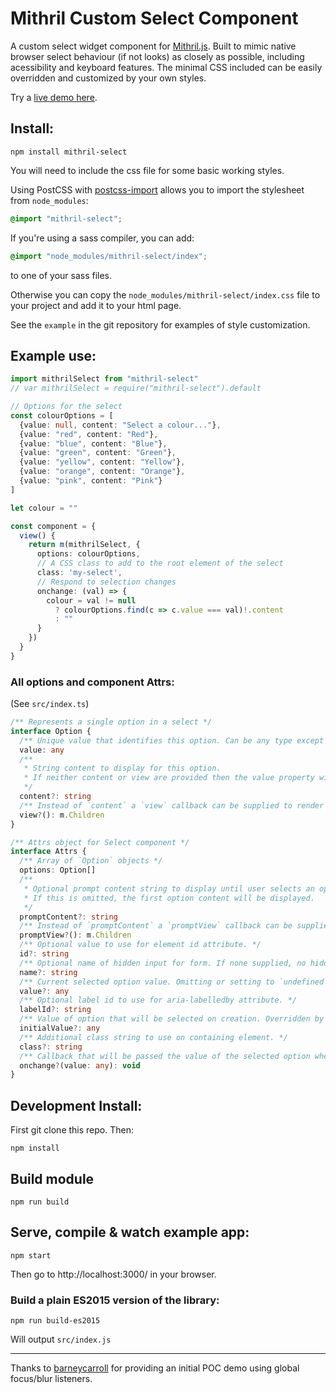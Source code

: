 # Mithril Custom Select Component

A custom select widget component for [Mithril.js](https://mithril.js.org/). Built to mimic native browser select behaviour (if not looks) as closely as possible, including acessibility and keyboard features. The minimal CSS included can be easily overridden and customized by your own styles.

Try a [live demo here](https://spacejack.github.io/mithril-select/).

## Install:

    npm install mithril-select

You will need to include the css file for some basic working styles.

Using PostCSS with [postcss-import](https://github.com/postcss/postcss-import) allows you to import the stylesheet from `node_modules`:

```css
@import "mithril-select";
```

If you're using a sass compiler, you can add:

```scss
@import "node_modules/mithril-select/index";
```

to one of your sass files.

Otherwise you can copy the `node_modules/mithril-select/index.css` file to your project and add it to your html page.

See the `example` in the git repository for examples of style customization.

## Example use:

```typescript
import mithrilSelect from "mithril-select"
// var mithrilSelect = require("mithril-select").default

// Options for the select
const colourOptions = [
  {value: null, content: "Select a colour..."},
  {value: "red", content: "Red"},
  {value: "blue", content: "Blue"},
  {value: "green", content: "Green"},
  {value: "yellow", content: "Yellow"},
  {value: "orange", content: "Orange"},
  {value: "pink", content: "Pink"}
]

let colour = ""

const component = {
  view() {
    return m(mithrilSelect, {
      options: colourOptions,
      // A CSS class to add to the root element of the select
      class: 'my-select',
      // Respond to selection changes
      onchange: (val) => {
        colour = val != null
          ? colourOptions.find(c => c.value === val)!.content
          : ""
      }
    })
  }
}

```

### All options and component Attrs:

(See `src/index.ts`)

```typescript
/** Represents a single option in a select */
interface Option {
  /** Unique value that identifies this option. Can be any type except `undefined`. */
  value: any
  /**
   * String content to display for this option.
   * If neither content or view are provided then the value property will be used for display.
   */
  content?: string
  /** Instead of `content` a `view` callback can be supplied to render vnode(s). */
  view?(): m.Children
}

/** Attrs object for Select component */
interface Attrs {
  /** Array of `Option` objects */
  options: Option[]
  /**
   * Optional prompt content string to display until user selects an option.
   * If this is omitted, the first option content will be displayed.
   */
  promptContent?: string
  /** Instead of `promptContent` a `promptView` callback can be supplied to render vnode(s). */
  promptView?(): m.Children
  /** Optional value to use for element id attribute. */
  id?: string
  /** Optional name of hidden input for form. If none supplied, no hidden input will be rendered. Hidden input value will be coerced to string. */
  name?: string
  /** Current selected option value. Omitting or setting to `undefined` is the same as supplying no value. (`null` can be a value.) */
  value?: any
  /** Optional label id to use for aria-labelledby attribute. */
  labelId?: string
  /** Value of option that will be selected on creation. Overridden by `value` if supplied, otherwise will be first option. */
  initialValue?: any
  /** Additional class string to use on containing element. */
  class?: string
  /** Callback that will be passed the value of the selected option when selection changes. */
  onchange?(value: any): void
}
```

## Development Install:

First git clone this repo. Then:

    npm install

## Build module

    npm run build

## Serve, compile & watch example app:

    npm start

Then go to http://localhost:3000/ in your browser.

### Build a plain ES2015 version of the library:

    npm run build-es2015

Will output `src/index.js`

---

Thanks to [barneycarroll](https://github.com/barneycarroll) for providing an initial POC demo using global focus/blur listeners.
